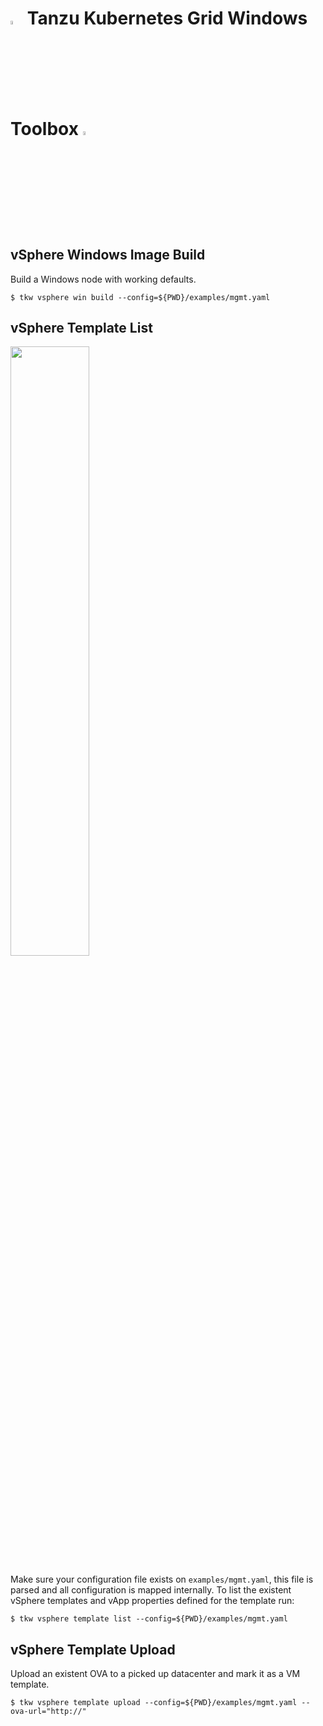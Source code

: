 # <img src="https://upload.wikimedia.org/wikipedia/commons/8/87/Windows_logo_-_2021.svg" data-canonical-src="https://upload.wikimedia.org/wikipedia/commons/8/87/Windows_logo_-_2021.svg" width="4%"/>  Tanzu Kubernetes Grid Windows Toolbox <img src="https://upload.wikimedia.org/wikipedia/commons/3/39/Kubernetes_logo_without_workmark.svg" data-canonical-src="https://upload.wikimedia.org/wikipedia/commons/3/39/Kubernetes_logo_without_workmark.svg" width="4%"/>


## vSphere Windows Image Build

Build a Windows node with working defaults.

```shell
$ tkw vsphere win build --config=${PWD}/examples/mgmt.yaml
```

## vSphere Template List


<img src="https://user-images.githubusercontent.com/1223213/190836839-c6791eff-f109-4a30-821d-64f68c18c0b8.png" data-canonical-src="https://user-images.githubusercontent.com/1223213/190836839-c6791eff-f109-4a30-821d-64f68c18c0b8.png" width="50%" />

Make sure your configuration file exists on `examples/mgmt.yaml`, this file is parsed
and all configuration is mapped internally. To list the existent vSphere templates and 
vApp properties defined for the template run:

```shell
$ tkw vsphere template list --config=${PWD}/examples/mgmt.yaml
```

## vSphere Template Upload

Upload an existent OVA to a picked up datacenter and mark it as a VM template.

```shell
$ tkw vsphere template upload --config=${PWD}/examples/mgmt.yaml --ova-url="http://"
```

